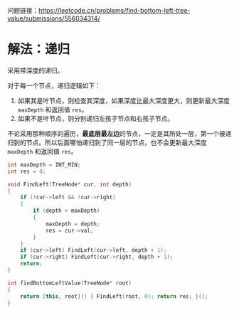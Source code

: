问题链接：https://leetcode.cn/problems/find-bottom-left-tree-value/submissions/556034314/

# 解法：递归

采用带深度的递归。

对于每一个节点，递归逻辑如下：
1. 如果其是叶节点，则检查其深度，如果深度比最大深度更大，则更新最大深度 `maxDepth` 和返回值 `res`。
2. 如果不是叶节点，则分别递归左孩子节点和右孩子节点。

不论采用那种顺序的遍历，**最底层最左边**的节点，一定是其所处一层，第一个被递归到的节点。所以后面哪怕递归到了同一层的节点，也不会更新最大深度 `maxDepth` 和返回值 `res`。

```cpp
int maxDepth = INT_MIN;
int res = 0;

void FindLeft(TreeNode* cur, int depth)
{
    if (!cur->left && !cur->right)
    {
        if (depth > maxDepth)
        {
            maxDepth = depth;
            res = cur->val;
        }
    }
    if (cur->left) FindLeft(cur->left, depth + 1);
    if (cur->right) FindLeft(cur->right, depth + 1);
    return;
}

int findBottomLeftValue(TreeNode* root)
{
    return [this, root]() { FindLeft(root, 0); return res; }();
}
```
